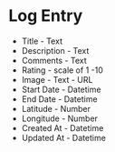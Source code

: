 # Log Entry

- Title - Text
- Description - Text
- Comments - Text
- Rating - scale of 1 -10
- Image - Text - URL
- Start Date - Datetime
- End Date - Datetime
- Latitude - Number
- Longitude - Number
- Created At - Datetime
- Updated At - Datetime
